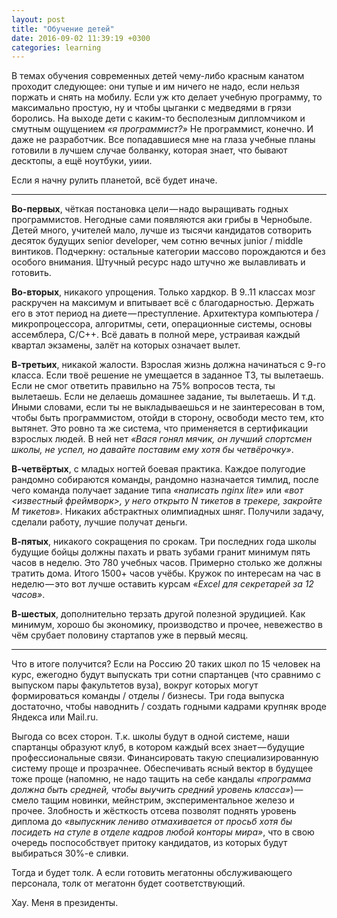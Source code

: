 ```yaml
---
layout: post
title: "Обучение детей"
date: 2016-09-02 11:39:19 +0300
categories: learning
---
```

В темах обучения современных детей чему-либо красным канатом проходит следующее: они тупые и им ничего не надо, если нельзя поржать и снять на мобилу. Если уж кто делает учебную программу, то максимально простую, ну и чтобы цыганки с медведями в грязи боролись. На выходе дети с каким-то бесполезным дипломчиком и смутным ощущением *«я программист?»* Не программист, конечно. И даже не разработчик. Все попадавшиеся мне на глаза учебные планы готовили в лучшем случае болванку, которая знает, что бывают десктопы, а ещё ноутбуки, уиии.

Если я начну рулить планетой, всё будет иначе.

---

**Во-первых**, чёткая постановка цели — надо выращивать годных программистов. Негодные сами появляются аки грибы в Чернобыле. Детей много, учителей мало, лучше из тысячи кандидатов сотворить десяток будущих senior developer, чем сотню вечных junior / middle винтиков. Подчеркну: остальные категории массово порождаются и без особого внимания. Штучный ресурс надо штучно же вылавливать и готовить.

**Во-вторых**, никакого упрощения. Только хардкор. В 9..11 классах мозг раскручен на максимум и впитывает всё с благодарностью. Держать его в этот период на диете — преступление. Архитектура компьютера / микропроцессора, алгоритмы, сети, операционные системы, основы ассемблера, C/C++. Всё давать в полной мере, устраивая каждый квартал экзамены, залёт на которых означает вылет.

**В-третьих**, никакой жалости. Взрослая жизнь должна начинаться с 9-го класса. Если твоё решение не умещается в заданное ТЗ, ты вылетаешь. Если не смог ответить правильно на 75% вопросов теста, ты вылетаешь. Если не делаешь домашнее задание, ты вылетаешь. И т.д. Иными словами, если ты не выкладываешься и не заинтересован в том, чтобы быть программистом, отойди в сторону, освободи место тем, кто вытянет. Это ровно та же система, что применяется в сертификации взрослых людей. В ней нет *«Вася гонял мячик, он лучший спортсмен школы, не успел, но давайте поставим ему хотя бы четвёрочку»*.

**В-четвёртых**, с младых ногтей боевая практика. Каждое полугодие рандомно собираются команды, рандомно назначается тимлид, после чего команда получает задание типа *«написать nginx lite»* или *«вот <известный фреймворк>, у него открыто N тикетов в трекере, закройте M тикетов»*. Никаких абстрактных олимпиадных шняг. Получили задачу, сделали работу, лучшие получат деньги.

**В-пятых**, никакого сокращения по срокам. Три последних года школы будущие бойцы должны пахать и рвать зубами гранит минимум пять часов в неделю. Это 780 учебных часов. Примерно столько же должны тратить дома. Итого 1500+ часов учёбы. Кружок по интересам на час в неделю — это вот лучше оставить курсам *«Excel для секретарей за 12 часов»*.

**В-шестых**, дополнительно терзать другой полезной эрудицией. Как минимум, хорошо бы экономику, производство и прочее, невежество в чём срубает половину стартапов уже в первый месяц.

---

Что в итоге получится? Если на Россию 20 таких школ по 15 человек на курс, ежегодно будут выпускать три сотни спартанцев (что сравнимо с выпуском пары факультетов вуза), вокруг которых могут формироваться команды / отделы / бизнесы. Три года выпуска достаточно, чтобы наводнить / создать годными кадрами крупняк вроде Яндекса или Mail.ru.

Выгода со всех сторон. Т.к. школы будут в одной системе, наши спартанцы образуют клуб, в котором каждый всех знает — будущие профессиональные связи. Финансировать такую специализированную систему проще и прозрачнее. Обеспечивать ясный вектор в будущее тоже проще (напомню, не надо тащить на себе кандалы *«программа должна быть средней, чтобы выучить средний уровень класса»*) — смело тащим новинки, мейнстрим, экспериментальное железо и прочее. Злобность и жёсткость отсева позволят поднять уровень диплома до *«выпускник лениво отмахивается от просьб хотя бы посидеть на стуле в отделе кадров любой конторы мира»*, что в свою очередь поспособствует притоку кандидатов, из которых будут выбираться 30%-е сливки.

Тогда и будет толк. А если готовить мегатонны обслуживающего персонала, толк от мегатонн будет соответствующий.

Хау. Меня в президенты.
